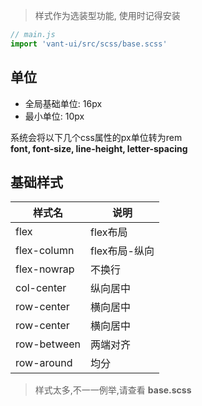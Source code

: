 > 样式作为选装型功能, 使用时记得安装
```js
// main.js
import 'vant-ui/src/scss/base.scss'
```

## 单位
- 全局基础单位: 16px 
- 最小单位: 10px 

系统会将以下几个css属性的px单位转为rem   
**font, font-size, line-height, letter-spacing**


## 基础样式
样式名          |   说明
----------------|-----------------
flex            |   flex布局
flex-column     |   flex布局-纵向
flex-nowrap     |   不换行
col-center      |   纵向居中
row-center      |   横向居中
row-center      |   横向居中
row-between     |   两端对齐
row-around      |   均分

> 样式太多,不一一例举,请查看 **base.scss**